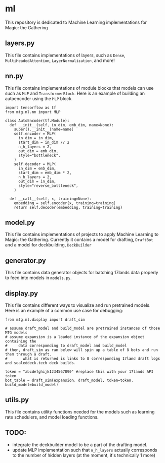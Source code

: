 # ml

This repository is dedicated to Machine Learning implementations for Magic: the Gathering

## layers.py

This file contains implementations of layers, such as `Dense`, `MultiHeadedAttention`, `LayerNormalization`, and more!

## nn.py

This file contains implementations of module blocks that models can use such as `MLP` and `TransformerBlock`. Here is an example of building an autoencoder using the `MLP` block.

```
import tensorflow as tf
from mtg.ml.nn import MLP

class AutoEncoder(tf.Module):
  def __init__(self, in_dim, emb_dim, name=None):
    super().__init__(name=name)
    self.encoder = MLP(
      in_dim = in_dim,
      start_dim = in_dim // 2
      n_h_layers = 2,
      out_dim = emb_dim,
      style="bottleneck",
    )
    self.decoder = MLP(
      in_dim = emb_dim,
      start_dim = emb_dim * 2,
      n_h_layers = 2,
      out_dim = in_dim,
      style="reverse_bottleneck",
    )
    
  def __call__(self, x, training=None):
    embedding = self.encoder(x, training=training)
    return self.decoder(embedding, training=training)
 ```

## model.py

This file contains implementations of projects to apply Machine Learning to Magic: the Gathering. Currently it contains a model for drafting, `DraftBot` and a model for deckbuilding, `DeckBuilder`

## generator.py

This file contains data generator objects for batching 17lands data properly to feed into models in `models.py`.

## display.py

This file contains different ways to visualize and run pretrained models. Here is an example of a common use case for debugging:

```
from mtg.ml.display import draft_sim

# assume draft_model and build_model are pretrained instances of those MTG models
# assume expansion is a loaded instance of the expansion object containing the 
#     data corresponding to draft_model and build_model
# then, draft_sim as ran below will spin up a table of 8 bots and run them through a draft.
#       what is returned is links to 8 corresponding 17land draft logs and sealeddeck.tech deck builds.

token = "abcdefghijk1234567890" #replace this with your 17lands API token
bot_table = draft_sim(expansion, draft_model, token=token, build_model=build_model)
```

## utils.py

This file contains utility functions needed for the models such as learning rate schedulers, and model loading functions.

## TODO:

- integrate the deckbuilder model to be a part of the drafting model.
- update MLP implementation such that `n_h_layers` actually corresponds to the number of hidden layers (at the moment, it's technically 1 more)

